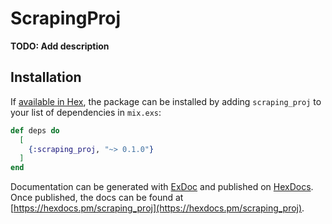 # ScrapingProj

**TODO: Add description**

## Installation

If [available in Hex](https://hex.pm/docs/publish), the package can be installed
by adding `scraping_proj` to your list of dependencies in `mix.exs`:

```elixir
def deps do
  [
    {:scraping_proj, "~> 0.1.0"}
  ]
end
```

Documentation can be generated with [ExDoc](https://github.com/elixir-lang/ex_doc)
and published on [HexDocs](https://hexdocs.pm). Once published, the docs can
be found at [https://hexdocs.pm/scraping_proj](https://hexdocs.pm/scraping_proj).

